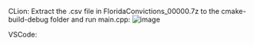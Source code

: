 CLion:
Extract the .csv file in FloridaConvictions_00000.7z to the cmake-build-debug folder and run main.cpp:
![image](https://github.com/user-attachments/assets/af0070ca-11bb-4dc0-bc1c-5fc5915b5312)

VSCode:

